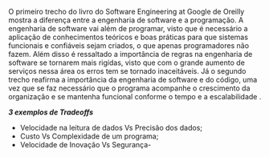   O primeiro trecho do livro do Software Engineering at Google de Oreilly mostra a diferença entre a engenharia de software e a programação. A engenharia de software vai além de programar, visto que é necessário a aplicação de conhecimentos teóricos e boas práticas para que sistemas funcionais e confiáveis sejam criados, o que apenas programadores não fazem. Além disso é ressaltado a importância de regras na engenharia de software se tornarem mais rigídas, visto que com o grande aumento de serviços nessa área os erros tem se tornado inaceitáveis.
    Já o segundo trecho reafirma a importância da engenharia de software e do código, uma vez que se faz necessário que o programa acompanhe o crescimento da organização e se mantenha funcional conforme o tempo e a escalabilidade .

   ***3 exemplos de Tradeoffs***
- Velocidade na leitura de dados Vs Precisão dos dados;
- Custo Vs Complexidade de um programa;
- Velocidade de Inovação Vs Segurança-
